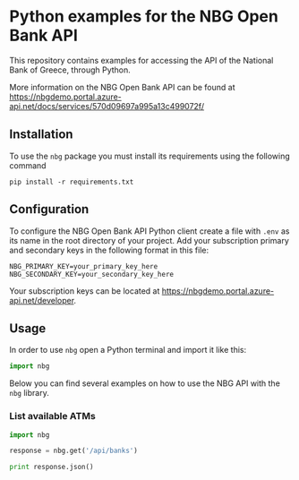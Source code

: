 # Python examples for the NBG Open Bank API

This repository contains examples for accessing the API of the National Bank of Greece, through Python.

More information on the NBG Open Bank API can be found at https://nbgdemo.portal.azure-api.net/docs/services/570d09697a995a13c499072f/

## Installation

To use the `nbg` package you must install its requirements using the following command

```
pip install -r requirements.txt
```

## Configuration

To configure the NBG Open Bank API Python client create a file with `.env` as its name in the root directory of your project. Add your subscription primary and secondary keys in the following format in this file:

```
NBG_PRIMARY_KEY=your_primary_key_here
NBG_SECONDARY_KEY=your_secondary_key_here
```

Your subscription keys can be located at https://nbgdemo.portal.azure-api.net/developer.

## Usage

In order to use `nbg` open a Python terminal and import it like this:

```python
import nbg
```

Below you can find several examples on how to use the NBG API with the `nbg` library.

### List available ATMs

```python
import nbg

response = nbg.get('/api/banks')

print response.json()
```
